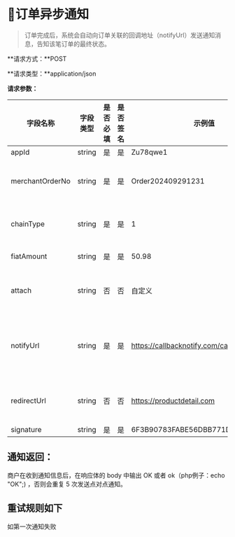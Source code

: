 # 🔔订单异步通知

> 订单完成后，系统会自动向订单关联的回调地址（notifyUrl）发送通知消息，告知该笔订单的最终状态。

**请求方式：**POST

**请求类型：**application/json

**请求参数：**

| 字段名称 | 字段类型 | 是否必填 | 是否签名 | 示例值| 说明
| --- | --- | --- | --- | --- | --- |
| appId | string  | 是  | 是 | Zu78qwe1 | APP ID
|  merchantOrderNo |  string | 是  | 是 | Order202409291231 | 商户端自主生成的订单号，在商户端要保证唯一性
|  chainType | string  |是  | 是 | 1| 链路：波场(TRC20) 以太坊(ERC20) PayPal(PYUSD)  
|  fiatAmount| string  |是  | 是 | 50.98| 法币金额，精确到小数点后 4 位
|  attach| string   |否  | 否 | 自定义 | 用户自定义数据，在回调到  notifyUrl 的时候会原样返回
|  notifyUrl| string   |是  | 是 | https://callbacknotify.com/callback | 接收异步通知的回调地址。必须为可直接访问的 URL，不能带参数、session 验证、csrf 验证
|  redirectUrl| string   |否  | 否 | https://productdetail.com | 支付成功后，前端重定向地址。务必包含 http:// 或 https:// 开头
|  signature | string  |是  | 是 | 6F3B90783FABE56DBB771D03E0EAADD0 | 数据签名

## 通知返回：

商户在收到通知信息后，在响应体的 body 中输出 OK 或者 ok（php例子：echo "OK";) ，否则会重复 5 次发送点对点通知。

## 重试规则如下
如第一次通知失败